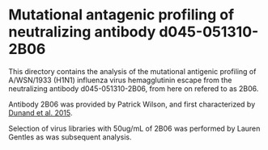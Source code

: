 # Mutational antagenic profiling of neutralizing antibody d045-051310-2B06

This directory contains the analysis of the mutational antigenic profiling of A/WSN/1933 (H1N1) influenza virus hemagglutinin escape from the neutralizing antibody d045-051310-2B06, from here on refered to as 2B06.

Antibody 2B06 was provided by Patrick Wilson, and first characterized by [Dunand et al. 2015](https://www.jci.org/articles/view/74374). 

Selection of virus libraries with 50ug/mL of 2B06 was performed by Lauren Gentles as was subsequent analysis.

